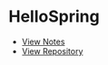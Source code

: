 # HelloSpring

- [View Notes](https://zhmhbest.github.io/HelloSpring/index.html)
- [View Repository](https://github.com/zhmhbest/HelloSpring)
